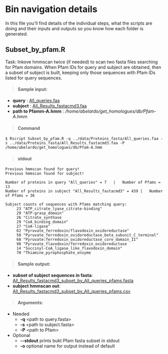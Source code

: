 # Bin navigation details

In this file you'll find details of the individual steps, what the scripts are doing and their inputs and outputs so you know how each folder is generated.

## **Subset_by_pfam.R**
Task: Inkove hmmscan twice (if needed) to scan two fasta files searching for Pfam domains. When Pfam IDs for query and subject are obtained, then a subset of subject is built, keeping only those sequences with Pfam IDs listed for query sequences.

>#### Sample input:
- **query** : [All_queries.faa](/data/Proteins_fasta/All_queries.faa)
- **subject** : [All_Results_fastacmd3.faa](/data/Proteins_fasta/All_Results_fastacmd3.faa)
- **path to Pfamm-A.hmm** : */home/abelardo/get_homologues/db/Pfam-A.hmm*

>#### Command
```
$ Rscript Subset_by_pfam.R -q ../data/Proteins_fasta/All_queries.faa -s ../data/Proteins_fasta/All_Results_fastacmd3.faa -P /home/abelardo/get_homologues/db/Pfam-A.hmm
```
>#### stdout
```
Previous hmmscan found for query!
Previous hmmscan found for subject!

Number of proteins in query "All_queries" = 7	|	Number of Pfams = 13
Number of proteins in subject "All_Results_fastacmd3" = 439	|	Number of Pfams = 36

Subject counts of sequences with Pfams matching query:
     23 "ATP_citrate_lyase_citrate-binding"
     29 "ATP-grasp_domain"
     26 "Citrate_synthase
     29 "CoA_binding_domain"
     27 "CoA-ligase"
     62 "Pyruvate_ferredoxin/flavodoxin_oxidoreductase"
     50 "Pyruvate_ferredoxin_oxidoreductase_beta_subunit_C_terminal"
     68 "Pyruvate:ferredoxin_oxidoreductase_core_domain_II"
     98 "Pyruvate_flavodoxin/ferredoxin_oxidoreductase
     14 "Succinyl-CoA_ligase_like_flavodoxin_domain"
     70 "Thiamine_pyrophosphate_enzyme
```
>#### Sample output:
- **subset of subject sequences in fasta**: [All_Results_fastacmd3_subset_by_All_queries_pfams.fasta](results/subset_by_pfam/All_Results_fastacmd3_subset_by_All_queries_pfams.fasta)
- **subject hmmscan out**: [All_Results_fastacmd3_subset_by_All_queries_pfams.csv](results/subset_by_pfam/All_Results_fastacmd3_subset_by_All_queries_pfams.csv)

>#### Arguments:
- Needed
    - **-q** \<path to query.fasta\>
    - **-s** \<path to subject.fasta\>
    - **-P** \<path to Pfam\>
- Optional
    - **--stdout** prints bukt Pfam fasta subset in stdout
    - **-o** optional name for output instead of default

